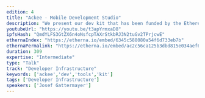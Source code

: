 ```yaml
---
edition: 4
title: "Ackee - Mobile Development Studio"
description: "We present our dev kit that has been funded by the Ethereum Foundation. With the devkit iOS developers can easily use Ethereum smart contracts in their applications. This will be the official introduction of the dev kit."
youtubeUrl: "https://youtu.be/t3apYrmxaD8"
ipfsHash: "QmdYLFS3GtZX6n4oNsfcpTAXrStkbRJ3N2tuGv2TPrjcwE"
ethernaIndex: "https://etherna.io/embed/6345c588080a54f6d733eb7b"
ethernaPermalink: "https://etherna.io/embed/ac2c56ca125b3dbd815e034aef61e85f5b471416bec91bf6a42df20d6f262397"
duration: 309
expertise: "Intermediate"
type: "Talk"
track: "Developer Infrastructure"
keywords: ['ackee','dev','tools','kit']
tags: ['Developer Infrastructure']
speakers: ['Josef Gattermayer']
---
```

